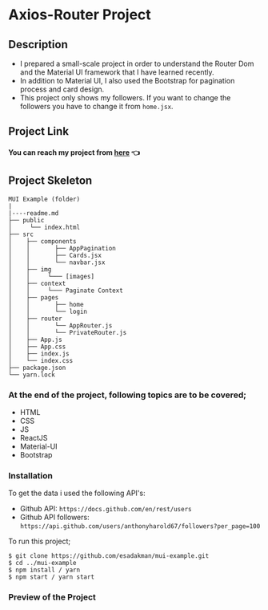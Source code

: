 # Axios-Router Project

## Description

- I prepared a small-scale project in order to understand the Router Dom and the Material UI framework that I have learned recently.
- In addition to Material UI, I also used the Bootstrap for pagination process and card design.
- This project only shows my followers. If you want to change the followers you have to change it from `home.jsx`.

## Project Link

#### You can reach my project from [here](https://mui-example-n6ku7df2k-esadakman.vercel.app/) 👈

## Project Skeleton

```
MUI Example (folder)
|
|----readme.md
├── public
│     └── index.html
├── src
│    ├── components
│    │       ├── AppPagination
│    │       ├── Cards.jsx
│    │       └── navbar.jsx
│    ├── img
│    │     └─── [images]
│    ├── context
│    │     └─── Paginate Context
│    ├── pages
│    │       ├── home
│    │       └── login
│    ├── router
│    │       └── AppRouter.js
│    │       └── PrivateRouter.js
│    ├── App.js
│    ├── App.css
│    ├── index.js
│    └── index.css
├── package.json
└── yarn.lock
```

### At the end of the project, following topics are to be covered;

- HTML
- CSS
- JS
- ReactJS
- Material-UI
- Bootstrap

### Installation

To get the data i used the following API's:

- Github API:
  `https://docs.github.com/en/rest/users`
- Github API followers:
  `https://api.github.com/users/anthonyharold67/followers?per_page=100`

To run this project;

```
$ git clone https://github.com/esadakman/mui-example.git
$ cd ../mui-example
$ npm install / yarn
$ npm start / yarn start
```

### Preview of the Project
